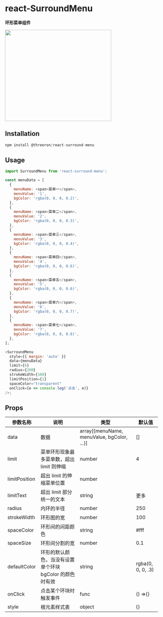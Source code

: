 # react-SurroundMenu

**环形菜单组件**

<img style="width:350px;height:300px" src="https://raw.githubusercontent.com/ThreeRon/react-surroundMenu/master/example/demo-01.jpg"   />

## Installation

```javascript
npm install @threeron/react-surround-menu
```

## Usage

```javascript
import SurroundMenu from 'react-surround-menu';
```

```javascript
const menuData = [
  {
    menuName: <span>菜单一</span>,
    menuValue: '1',
    bgColor: 'rgba(0, 0, 0, 0.2)',
  },
  {
    menuName: <span>菜单二</span>,
    menuValue: '2',
    bgColor: 'rgba(0, 0, 0, 0.3)',
  },
  {
    menuName: <span>菜单三</span>,
    menuValue: '3',
    bgColor: 'rgba(0, 0, 0, 0.4)',
  },
  {
    menuName: <span>菜单四</span>,
    menuValue: '4',
    bgColor: 'rgba(0, 0, 0, 0.6)',
  },
  {
    menuName: <span>菜单五</span>,
    menuValue: '5',
    bgColor: 'rgba(0, 0, 0, 0.6)',
  },
  {
    menuName: <span>菜单六</span>,
    menuValue: '6',
    bgColor: 'rgba(0, 0, 0, 0.7)',
  },
  {
    menuName: <span>菜单七</span>,
    menuValue: '7',
    bgColor: 'rgba(0, 0, 0, 0.8)',
  },
];

<SurroundMenu
  style={{ margin: 'auto' }}
  data={menuData}
  limit={6}
  radius={200}
  strokeWidth={100}
  limitPosition={1}
  spaceColor="transparent"
  onClick={e => console.log('点击', e)}
/>;
```

## Props

| 参数名称      | 说明                                                    | 类型                                       | 默认值            |
| ------------- | ------------------------------------------------------- | ------------------------------------------ | ----------------- |
| data          | 数据                                                    | array[{menuName, menuValue, bgColor, ...}] | []                |
| limit         | 菜单环形现象最多菜单数，超出 limit 则伸缩               | number                                     | 4                 |
| limitPosition | 超出 limit 的伸缩菜单位置                               | number                                     |                   |
| limitText     | 超出 limit 部分统一的文本                               | string                                     | 更多              |
| radius        | 内环的半径                                              | number                                     | 250               |
| strokeWidth   | 环形图的宽                                              | number                                     | 100               |
| spaceColor    | 环形间的间距颜色                                        | string                                     | #fff              |
| spaceSize     | 环形间分割的宽                                          | number                                     | 0.1               |
| defaultColor  | 环形的默认颜色，当没有设置单个环块 bgColor 的颜色时有效 | string                                     | rgba(0, 0, 0, .3) |
| onClick       | 点击某个环块时触发事件                                  | func                                       | () =>{}           |
| style         | 根元素样式表                                            | object                                     | {}                |

